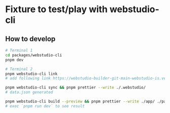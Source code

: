 # Fixture to test/play with webstudio-cli

## How to develop

```bash
# Terminal 1
cd packages/webstudio-cli
pnpm dev
```

```bash
# Terminal 2
pnpm webstudio-cli link
# add following link https://webstudio-builder-git-main-webstudio-is.vercel.app/builder/d845c167-ea07-4875-b08d-83e97c09dcce?authToken=e9d1343f-9298-4fd3-a66e-f89a5af2dd93

pnpm webstudio-cli sync && pnpm prettier --write ./.webstudio/
# data.json generated

pnpm webstudio-cli build --preview && pnpm prettier --write ./app/ ./package.json
# exec `pnpm run dev` to see result
```
